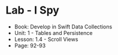 #  Lab - I Spy

- Book: Develop in Swift Data Collections
- Unit: 1 - Tables and Persistence
- Lesson: 1.4 - Scroll Views
- Page: 92-93
